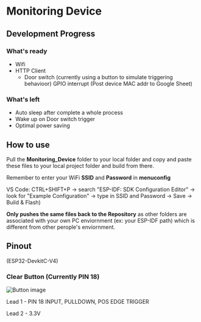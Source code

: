 # Monitoring Device

## Development Progress

### What's ready

- Wifi
- HTTP Client
  - Door switch (currently using a button to simulate triggering behavioor) GPIO interrupt (Post device MAC addr to Google Sheet)

### What's left

- Auto sleep after complete a whole process
- Wake up on Door switch trigger
- Optimal power saving

## How to use

Pull the **Monitoring_Device** folder to your local folder and copy and paste these files to your local project folder and build from there.

Remember to enter your WiFi **SSID** and **Password** in **menuconfig**

VS Code: CTRL+SHIFT+P -> search "ESP-IDF: SDK Configuration Editor" -> look for "Example Configuration" -> type in SSID and Password -> Save -> Build & Flash)

**Only pushes the same files back to the Repository** as other folders are associated with your own PC enviornment (ex: your ESP-IDF path) which is different from other perople's enviornment.

## Pinout

(ESP32-DevkitC-V4)

### Clear Button (Currently PIN 18)

![Button image](https://www.projecthub.in/wp-content/uploads/2019/12/pushbutton_diagram.png)

Lead 1 - PIN 18 INPUT, PULLDOWN, POS EDGE TRIGGER

Lead 2 - 3.3V
